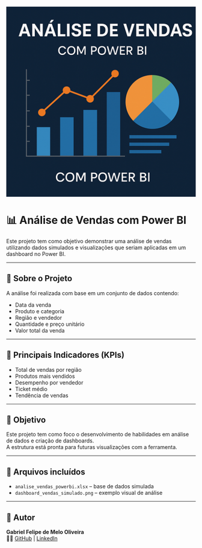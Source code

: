 <p align="center">
  <img src="https://github.com/bielthedev/analise-vendas/blob/main/CAPA POWER BI.png?raw=true" alt="Capa Análise de Vendas" width="600"/>
</p>

# 📊 Análise de Vendas com Power BI

Este projeto tem como objetivo demonstrar uma análise de vendas utilizando dados simulados e visualizações que seriam aplicadas em um dashboard no Power BI.

---

## 🧾 Sobre o Projeto

A análise foi realizada com base em um conjunto de dados contendo:

- Data da venda  
- Produto e categoria  
- Região e vendedor  
- Quantidade e preço unitário  
- Valor total da venda

---

## 🎯 Principais Indicadores (KPIs)

- Total de vendas por região  
- Produtos mais vendidos  
- Desempenho por vendedor  
- Ticket médio  
- Tendência de vendas

---

## 🧠 Objetivo

Este projeto tem como foco o desenvolvimento de habilidades em análise de dados e criação de dashboards.  
A estrutura está pronta para futuras visualizações com a ferramenta.

---

## 📎 Arquivos incluídos

- `analise_vendas_powerbi.xlsx` – base de dados simulada  
- `dashboard_vendas_simulado.png` – exemplo visual de análise

---

## 🚀 Autor

**Gabriel Felipe de Melo Oliveira**  
👨‍💻 [GitHub](https://github.com/bielthedev) | [LinkedIn](https://www.linkedin.com/in/gabrielfelipedev/)
